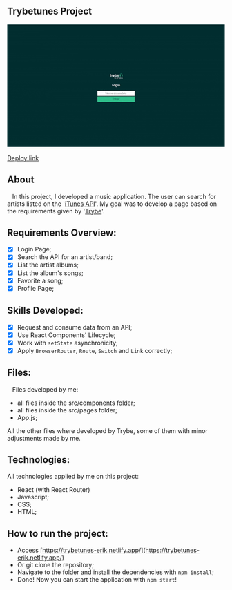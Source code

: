 ## Trybetunes Project
![trybetunes-gif](trybetunes-trybe.gif)

[Deploy link](https://trybetunes-erik.netlify.app/)

## About
&nbsp;&nbsp; In this project, I developed a music application. The user can search for artists listed on the '[iTunes API](https://developer.apple.com/library/archive/documentation/AudioVideo/Conceptual/iTuneSearchAPI/index.html)'. My goal was to develop a page based on the requirements given by '[Trybe](https://www.betrybe.com/)'.
	
## Requirements Overview:
- [x] Login Page;
- [x] Search the API for an artist/band;
- [x] List the artist albums;
- [x] List the album's songs;
- [x] Favorite a song;
- [x] Profile Page;

## Skills Developed:
- [x] Request and consume data from an API;
- [x] Use React Components' Lifecycle;
- [x] Work with `setState` asynchronicity;
- [x] Apply `BrowserRouter`, `Route`, `Switch` and `Link` correctly;

## Files:
&nbsp;&nbsp; Files developed by me:

- all files inside the src/components folder;
- all files inside the src/pages folder;
- App.js;

All the other files where developed by Trybe, some of them with minor adjustments made by me.


## Technologies:
All technologies applied by me on this project:
- React (with React Router)
- Javascript;
- CSS;
- HTML;

## How to run the project:
- Access [https://trybetunes-erik.netlify.app/](https://trybetunes-erik.netlify.app/)
- Or git clone the repository;
- Navigate to the folder and install the dependencies with `npm install`;
- Done! Now you can start the application with `npm start`!
